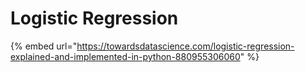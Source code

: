 # Logistic Regression

{% embed url="https://towardsdatascience.com/logistic-regression-explained-and-implemented-in-python-880955306060" %}



